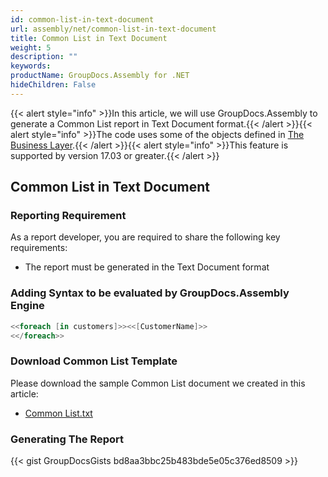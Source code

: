 ```yaml
---
id: common-list-in-text-document
url: assembly/net/common-list-in-text-document
title: Common List in Text Document
weight: 5
description: ""
keywords: 
productName: GroupDocs.Assembly for .NET
hideChildren: False
---
```

{{< alert style="info" >}}In this article, we will use GroupDocs.Assembly to generate a Common List report in Text Document format.{{< /alert >}}{{< alert style="info" >}}The code uses some of the objects defined in [The Business Layer](https://docs.groupdocs.com/assembly/net/the-business-layer/).{{< /alert >}}{{< alert style="info" >}}This feature is supported by version 17.03 or greater.{{< /alert >}}

## Common List in Text Document

### Reporting Requirement

As a report developer, you are required to share the following key requirements:

*   The report must be generated in the Text Document format

### Adding Syntax to be evaluated by GroupDocs.Assembly Engine

```csharp
<<foreach [in customers]>><<[CustomerName]>>
<</foreach>>
```

### Download Common List Template

Please download the sample Common List document we created in this article:

*   [Common List.txt](https://github.com/groupdocs-assembly/GroupDocs.Assembly-for-.NET/blob/master/Examples/Data/Source/Text%20Templates/Common%20List.txt?raw=true)

### Generating The Report

{{< gist GroupDocsGists bd8aa3bbc25b483bde5e05c376ed8509 >}}



